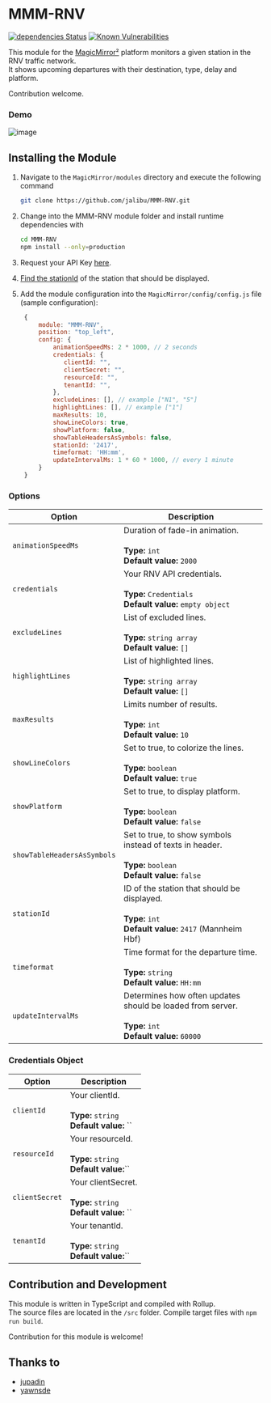 # MMM-RNV

[![dependencies Status](https://status.david-dm.org/gh/jalibu/MMM-RNV.svg)](https://david-dm.org/jalibu/MMM-RNV) [![Known Vulnerabilities](https://snyk.io/test/github/jalibu/MMM-RNV/badge.svg?targetFile=package.json)](https://snyk.io/test/github/jalibu/MMM-RNV?targetFile=package.json)

This module for the [MagicMirror²](https://magicmirror.builders/) platform monitors a given station in the RNV traffic network.  
It shows upcoming departures with their destination, type, delay and platform.

Contribution welcome.

### Demo

![image](https://user-images.githubusercontent.com/25933231/133120000-fa4ea8d3-5cc4-43c6-b23c-216a9d890988.png)

## Installing the Module

1. Navigate to the `MagicMirror/modules` directory and execute the following command

   ```sh
   git clone https://github.com/jalibu/MMM-RNV.git
   ```

2. Change into the MMM-RNV module folder and install runtime dependencies with

   ```sh
   cd MMM-RNV
   npm install --only=production
   ```

3. Request your API Key [here](https://opendata.rnv-online.de/datahub-api).

4. [Find the stationId](https://rnvopendataportalpublic.blob.core.windows.net/public/openDataPortal/liniengruppen_mit_haltestellenreferenz.json) of the station that should be displayed.

5. Add the module configuration into the `MagicMirror/config/config.js` file (sample configuration):

   ```javascript
    {
        module: "MMM-RNV",
        position: "top_left",
        config: {
            animationSpeedMs: 2 * 1000, // 2 seconds
            credentials: {
               clientId: "",
               clientSecret: "",
               resourceId: "",
               tenantId: "",
            },
            excludeLines: [], // example ["N1", "5"]
            highlightLines: [], // example ["1"]
            maxResults: 10,
            showLineColors: true,
            showPlatform: false,
            showTableHeadersAsSymbols: false,
            stationId: '2417',
            timeformat: 'HH:mm',
            updateIntervalMs: 1 * 60 * 1000, // every 1 minute
        }
    }
   ```

### Options

| Option                      | Description                                                                                                          |
| --------------------------- | -------------------------------------------------------------------------------------------------------------------- |
| `animationSpeedMs`          | Duration of fade-in animation. <br><br>**Type:** `int` <br> **Default value:** `2000`                                |
| `credentials`               | Your RNV API credentials. <br><br>**Type:** `Credentials` <br> **Default value:** `empty object`                     |
| `excludeLines`              | List of excluded lines. <br><br>**Type:** `string array` <br> **Default value:** `[]`                                |
| `highlightLines`            | List of highlighted lines. <br><br>**Type:** `string array` <br> **Default value:** `[]`                             |
| `maxResults`                | Limits number of results. <br><br>**Type:** `int` <br> **Default value:** `10`                                       |
| `showLineColors`            | Set to true, to colorize the lines. <br><br>**Type:** `boolean` <br> **Default value:** `true`                       |
| `showPlatform`              | Set to true, to display platform. <br><br>**Type:** `boolean` <br> **Default value:** `false`                        |
| `showTableHeadersAsSymbols` | Set to true, to show symbols instead of texts in header. <br><br>**Type:** `boolean` <br> **Default value:** `false` |
| `stationId`                 | ID of the station that should be displayed.<br><br>**Type:** `int` <br> **Default value:** `2417` (Mannheim Hbf)     |
| `timeformat`                | Time format for the departure time. <br><br>**Type:** `string` <br> **Default value:** `HH:mm`                       |
| `updateIntervalMs`          | Determines how often updates should be loaded from server. <br><br>**Type:** `int` <br> **Default value:** `60000`   |

### Credentials Object

| Option         | Description                                                              |
| -------------- | ------------------------------------------------------------------------ |
| `clientId`     | Your clientId. <br><br>**Type:** `string` <br> **Default value:** ``     |
| `resourceId`   | Your resourceId. <br><br>**Type:** `string` <br> **Default value:**``    |
| `clientSecret` | Your clientSecret. <br><br>**Type:** `string` <br> **Default value:** `` |
| `tenantId`     | Your tenantId. <br><br>**Type:** `string` <br> **Default value:**``      |

## Contribution and Development

This module is written in TypeScript and compiled with Rollup.  
The source files are located in the `/src` folder.
Compile target files with `npm run build`.

Contribution for this module is welcome!

## Thanks to

- [jupadin](https://github.com/jupadin)
- [yawnsde](https://github.com/yawnsde)
